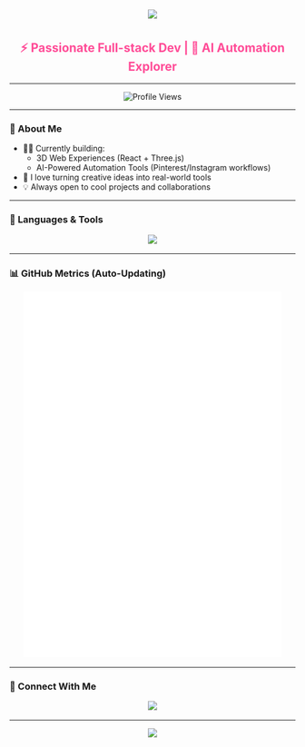 

<!-- Typing Animation (Clean & Focused) -->
<h1 align="center">
  <img src="https://readme-typing-svg.herokuapp.com?font=Fira+Code&size=28&pause=1000&color=F700B3&width=450&center=true&vCenter=true&lines=Hi+%F0%9F%91%8B%2C+I'm+Devadevan.;I+like+coding+%F0%9F%92%BB" />
</h1>


<h2 align="center" style="color: #ff4c97;">⚡ Passionate Full-stack Dev | 🚀 AI Automation Explorer</h2>

---

<p align="center">
  <img src="https://komarev.com/ghpvc/?username=devadevan-b-p&label=Profile+Views&color=ff4c97&style=flat-square" alt="Profile Views" />
</p>

---

### 🧠 About Me

- 👨‍💻 Currently building:
  - 3D Web Experiences (React + Three.js)
  - AI-Powered Automation Tools (Pinterest/Instagram workflows)
- 🎯 I love turning creative ideas into real-world tools
- 💡 Always open to cool projects and collaborations

---

### 🧰 Languages & Tools

<p align="center">
  <img src="https://skillicons.dev/icons?i=js,ts,react,nextjs,tailwind,cpp,java,py,nodejs,mongodb,mysql,html,css&theme=dark" />
</p>

---

### 📊 GitHub Metrics (Auto-Updating)

<p align="center">
  <img src="https://raw.githubusercontent.com/Devadevan-B-P/Devadevan-B-P/main/metrics.svg" alt="Metrics" width="90%" />
</p>

---

### 🔗 Connect With Me

<p align="center">
  <a href="https://linkedin.com/in/devadevan-b-p" target="_blank">
    <img src="https://img.shields.io/badge/-LinkedIn-%230077B5?style=for-the-badge&logo=linkedin&logoColor=white" />
  </a>
</p>

---

<p align="center">
  <img src="https://capsule-render.vercel.app/api?type=waving&color=gradient&height=140&section=footer&text=Made%20by%20Devadevan&fontColor=ffffff&fontAlignY=35"/>
</p>
